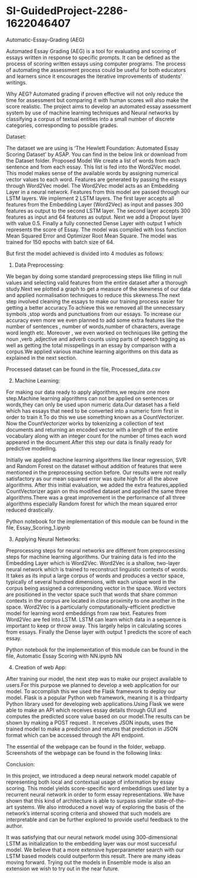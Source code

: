 # SI-GuidedProject-2286-1622046407
Automatic-Essay-Grading (AEG)

Automated Essay Grading (AEG) is a tool for evaluating and scoring of essays written in response to specific prompts. It can be defined as the process of scoring written essays using computer programs. The process of automating the assessment process could be useful for both educators and learners since it encourages the iterative improvements of students' writings.

Why AEG?
Automated grading if proven effective will not only reduce the time for assessment but comparing it with human scores will also make the score realistic. The project aims to develop an automated essay assessment system by use of machine learning techniques and Neural networks by classifying a corpus of textual entities into a small number of discrete categories, corresponding to possible grades.

Dataset:

The dataset we are using is ‘The Hewlett Foundation: Automated Essay Scoring Dataset’ by ASAP. You can find in the below link or download from the Dataset folder.
Proposed Model
We create a list of words from each sentence and from each essay. This list is fed into the Word2Vec model. This model makes sense of the available words by assigning numerical vector values to each word. Features are generated by passing the essays through Word2Vec model. The Word2Vec model acts as an Embedding Layer in a neural network. Features from this model are passed through our LSTM layers. We implement 2 LSTM layers. The first layer accepts all features from the Embedding Layer (Word2Vec) as input and passes 300 features as output to the second LSTM layer. The second layer accepts 300 features as input and 64 features as output. Next we add a Dropout layer with value 0.5. Finally a fully connected Dense Layer with output 1 which represents the score of Essay. The model was compiled with loss function Mean Squared Error and Optimizer Root Mean Square. The model was trained for 150 epochs with batch size of 64.

But first the model achieved is divided into 4 modules as follows:

1. Data Preprocessing:

We began by doing some standard preprocessing steps like filling in null values and selecting valid features from the entire dataset after a thorough study.Next we plotted a graph to get a measure of the skewness of our data and applied normalisation techniques to reduce this skewness.The next step involved cleaning the essays to make our training process easier for getting a better accuracy.To achieve this we removed all the unnecessary symbols ,stop words and punctuations from our essays. To increase our accuracy even more we even planned to add some extra features like the number of sentences , number of words,number of characters, average word length etc. Moreover , we even worked on techniques like getting the noun ,verb ,adjective and adverb counts using parts of speech tagging as well as getting the total misspellings in an essay by comparison with a corpus.We applied various machine learning algorithms on this data as explained in the next section.

Processed dataset can be found in the file, Processed_data.csv

2. Machine Learning:

For making our data ready to apply algorithms,we require one more step.Machine learning algorithms can not be applied on sentences or words,they can only be used upon numeric data.Our dataset has a field which has essays that need to be converted into a numeric form first in order to train it.To do this we use something known as a CountVectorizer. Now the CountVectorizer works by tokenizing a collection of text documents and returning an encoded vector with a length of the entire vocabulary along with an integer count for the number of times each word appeared in the document.After this step our data is finally ready for predictive modelling.

Initially we applied machine learning algorithms like linear regression, SVR and Random Forest on the dataset without addition of features that were mentioned in the preprocessing section before. Our results were not really satisfactory as our mean squared error was quite high for all the above algorithms. After this initial evaluation, we added the extra features,applied CountVectorizer again on this modified dataset and applied the same three algorithms.There was a great improvement in the performance of all three algorithms especially Random forest for which the mean squared error reduced drastically.

Python notebook for the implementation of this module can be found in the file, Essay_Scoring_1.ipynb

3. Applying Neural Networks:

Preprocessing steps for neural networks are different from preprocessing steps for machine learning algorithms. Our training data is fed into the Embedding Layer which is Word2Vec. Word2Vec is a shallow, two-layer neural network which is trained to reconstruct linguistic contexts of words. It takes as its input a large corpus of words and produces a vector space, typically of several hundred dimensions, with each unique word in the corpus being assigned a corresponding vector in the space. Word vectors are positioned in the vector space such that words that share common contexts in the corpus are located in close proximity to one another in the space. Word2Vec is a particularly computationally-efficient predictive model for learning word embeddings from raw text. Features from Word2Vec are fed into LSTM. LSTM can learn which data in a sequence is important to keep or throw away. This largely helps in calculating scores from essays. Finally the Dense layer with output 1 predicts the score of each essay.

Python notebook for the implementation of this module can be found in the file, Automatic Essay Scoring with NN.ipynb NN

4. Creation of web App:

After training our model, the next step was to make our project available to users.For this purpose we planned to develop a web application for our model. To accomplish this we used the Flask framework to deploy our model. Flask is a popular Python web framework, meaning it is a thirdparty Python library used for developing web applications.Using Flask we were able to make an API which receives essay details through GUI and computes the predicted score value based on our model.The results can be shown by making a POST request . It receives JSON inputs, uses the trained model to make a prediction and returns that prediction in JSON format which can be accessed through the API endpoint.

The essential of the webpage can be found in the folder, webapp. Screenshots of the webpage can be found in the following links:

Conclusion:

In this project, we introduced a deep neural network model capable of representing both local and contextual usage of information by essay scoring. This model yields score-specific word embeddings used later by a recurrent neural network in order to form essay representations. We have shown that this kind of architecture is able to surpass similar state-of-the-art systems. We also introduced a novel way of exploring the basis of the network’s internal scoring criteria and showed that such models are interpretable and can be further explored to provide useful feedback to the author.

It was satisfying that our neural network model using 300-dimensional LSTM as initialization to the embedding layer was our most successful model. We believe that a more extensive hyperparameter search with our LSTM based models could outperform this result. There are many ideas moving forward. Trying out the models in Ensemble mode is also an extension we wish to try out in the near future.


